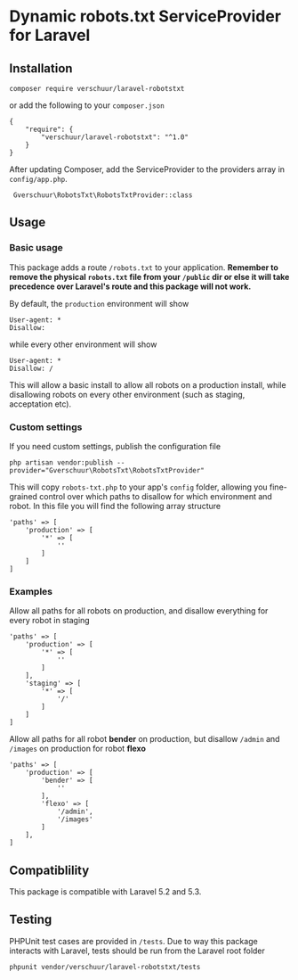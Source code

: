 <h1>Dynamic robots.txt ServiceProvider for Laravel</h1>

## Installation

    composer require verschuur/laravel-robotstxt

or add the following to your `composer.json`

    {
        "require": {
            "verschuur/laravel-robotstxt": "^1.0"
        }
    }

After updating Composer, add the ServiceProvider to the providers array in `config/app.php`.

     Gverschuur\RobotsTxt\RobotsTxtProvider::class

## Usage

### Basic usage
This package adds a route `/robots.txt` to your application. __Remember to remove the physical `robots.txt` file from your `/public` dir or else it will take precedence over Laravel's route and this package will not work.__

By default, the `production` environment will show

    User-agent: *
    Disallow:

while every other environment will show

    User-agent: *
    Disallow: /

This will allow a basic install to allow all robots on a production install, while disallowing robots on every other environment (such as staging, acceptation etc).

### Custom settings
If you need custom settings, publish the configuration file

    php artisan vendor:publish --provider="Gverschuur\RobotsTxt\RobotsTxtProvider"

This will copy `robots-txt.php` to your app's `config` folder, allowing you fine-grained control over which paths to disallow for which environment and robot. In this file you will find the following array structure

    'paths' => [
        'production' => [
            '*' => [
                ''
            ]
        ]
    ]

### Examples

Allow all paths for all robots on production, and disallow everything for every robot in staging

    'paths' => [
        'production' => [
            '*' => [
                ''
            ]
        ],
        'staging' => [
            '*' => [
                '/'
            ]
        ]
    ]

Allow all paths for all robot __bender__ on production, but disallow `/admin` and `/images` on production for robot __flexo__

    'paths' => [
        'production' => [
            'bender' => [
                ''
            ],
            'flexo' => [
                '/admin',
                '/images'
            ]
        ],
    ]

## Compatiblility
This package is compatible with Laravel 5.2 and 5.3.

## Testing
PHPUnit test cases are provided in `/tests`. Due to way this package interacts with Laravel, tests should be run from the Laravel root folder

    phpunit vendor/verschuur/laravel-robotstxt/tests
